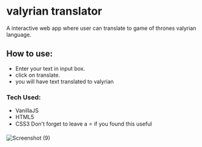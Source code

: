 # valyrian translator
A interactive web app where user can translate to game of thrones valyrian language.
## How to use:
- Enter your text in input box.
- click on translate.
- you will have text translated to valyrian 
### Tech Used:
- VanillaJS
- HTML5
- CSS3
Don't forget to leave a ⭐ if you found this useful

![Screenshot (9)](https://user-images.githubusercontent.com/108976136/205936081-26a45964-a896-4b8c-ac03-5f57606eabce.png)
